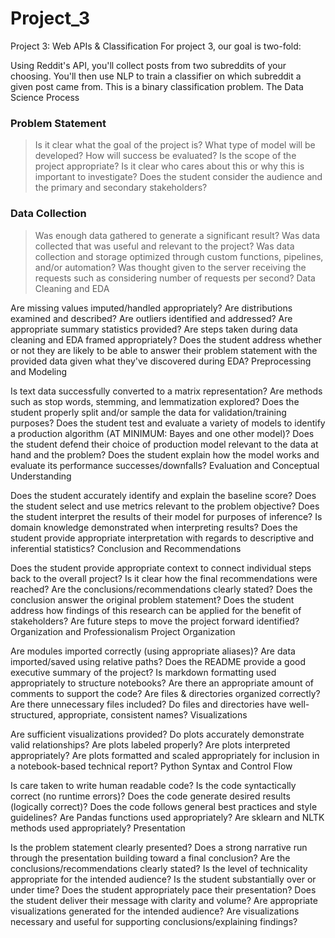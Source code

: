 # Project_3
Project 3: Web APIs &amp; Classification
For project 3, our goal is two-fold:

Using Reddit's API, you'll collect posts from two subreddits of your choosing.
You'll then use NLP to train a classifier on which subreddit a given post came from. This is a binary classification problem.
The Data Science Process

### Problem Statement

> Is it clear what the goal of the project is?
> What type of model will be developed?
> How will success be evaluated?
> Is the scope of the project appropriate?
> Is it clear who cares about this or why this is important to investigate?
> Does the student consider the audience and the primary and secondary stakeholders?

### Data Collection

> Was enough data gathered to generate a significant result?
Was data collected that was useful and relevant to the project?
Was data collection and storage optimized through custom functions, pipelines, and/or automation?
Was thought given to the server receiving the requests such as considering number of requests per second?
Data Cleaning and EDA

Are missing values imputed/handled appropriately?
Are distributions examined and described?
Are outliers identified and addressed?
Are appropriate summary statistics provided?
Are steps taken during data cleaning and EDA framed appropriately?
Does the student address whether or not they are likely to be able to answer their problem statement with the provided data given what they've discovered during EDA?
Preprocessing and Modeling

Is text data successfully converted to a matrix representation?
Are methods such as stop words, stemming, and lemmatization explored?
Does the student properly split and/or sample the data for validation/training purposes?
Does the student test and evaluate a variety of models to identify a production algorithm (AT MINIMUM: Bayes and one other model)?
Does the student defend their choice of production model relevant to the data at hand and the problem?
Does the student explain how the model works and evaluate its performance successes/downfalls?
Evaluation and Conceptual Understanding

Does the student accurately identify and explain the baseline score?
Does the student select and use metrics relevant to the problem objective?
Does the student interpret the results of their model for purposes of inference?
Is domain knowledge demonstrated when interpreting results?
Does the student provide appropriate interpretation with regards to descriptive and inferential statistics?
Conclusion and Recommendations

Does the student provide appropriate context to connect individual steps back to the overall project?
Is it clear how the final recommendations were reached?
Are the conclusions/recommendations clearly stated?
Does the conclusion answer the original problem statement?
Does the student address how findings of this research can be applied for the benefit of stakeholders?
Are future steps to move the project forward identified?
Organization and Professionalism
Project Organization

Are modules imported correctly (using appropriate aliases)?
Are data imported/saved using relative paths?
Does the README provide a good executive summary of the project?
Is markdown formatting used appropriately to structure notebooks?
Are there an appropriate amount of comments to support the code?
Are files & directories organized correctly?
Are there unnecessary files included?
Do files and directories have well-structured, appropriate, consistent names?
Visualizations

Are sufficient visualizations provided?
Do plots accurately demonstrate valid relationships?
Are plots labeled properly?
Are plots interpreted appropriately?
Are plots formatted and scaled appropriately for inclusion in a notebook-based technical report?
Python Syntax and Control Flow

Is care taken to write human readable code?
Is the code syntactically correct (no runtime errors)?
Does the code generate desired results (logically correct)?
Does the code follows general best practices and style guidelines?
Are Pandas functions used appropriately?
Are sklearn and NLTK methods used appropriately?
Presentation

Is the problem statement clearly presented?
Does a strong narrative run through the presentation building toward a final conclusion?
Are the conclusions/recommendations clearly stated?
Is the level of technicality appropriate for the intended audience?
Is the student substantially over or under time?
Does the student appropriately pace their presentation?
Does the student deliver their message with clarity and volume?
Are appropriate visualizations generated for the intended audience?
Are visualizations necessary and useful for supporting conclusions/explaining findings?
